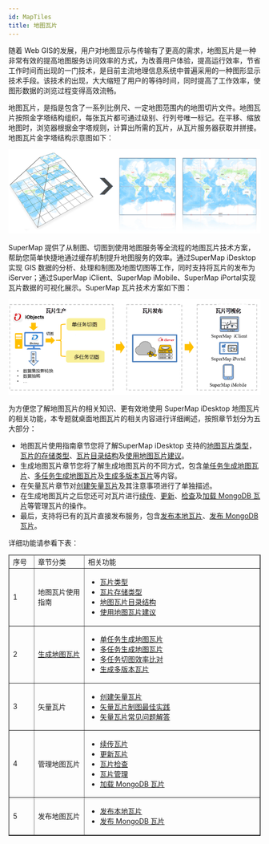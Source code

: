 ```yaml
---
id: MapTiles
title: 地图瓦片
---
```

随着 Web
GIS的发展，用户对地图显示与传输有了更高的需求，地图瓦片是一种非常有效的提高地图服务访问效率的方式，为改善用户体验，提高运行效率，节省工作时间而出现的一门技术，是目前主流地理信息系统中普遍采用的一种图形显示技术手段。该技术的出现，大大缩短了用户的等待时间，同时提高了工作效率，使图形数据的浏览过程变得高效流畅。

地图瓦片，是指是包含了一系列比例尺、一定地图范围内的地图切片文件。地图瓦片按照金字塔结构组织，每张瓦片都可通过级别、行列号唯一标记。在平移、缩放地图时，浏览器根据金字塔规则，计算出所需的瓦片，从瓦片服务器获取并拼接。地图瓦片金字塔结构示意图如下：

![](img/MapTilesPyramid.png)    
  
SuperMap 提供了从制图、切图到使用地图服务等全流程的地图瓦片技术方案，帮助您简单快捷地通过缓存机制提升地图服务的效率。通过SuperMap iDesktop 实现 GIS 数据的分析、处理和制图及地图切图等工作，同时支持将瓦片的发布为iServer；通过SuperMap iClient、SuperMap iMobile、SuperMap iPortal实现瓦片数据的可视化展示。SuperMap 瓦片技术方案如下图：

![](img/supermaptile.png)   
  
为方便您了解地图瓦片的相关知识、更有效地使用 SuperMap iDesktop 地图瓦片的相关功能，本专题就桌面地图瓦片的相关内容进行详细阐述，按照章节划分为五大部分：

* 地图瓦片使用指南章节您将了解SuperMap iDesktop 支持的[地图瓦片类型](TilesType)，[瓦片的存储类型](MapCacheType)、[瓦片目录结构](MapCacheFolder)及[使用地图瓦片建议](AdviceAboutMapCache)。
* 生成地图瓦片章节您将了解生成地图瓦片的不同方式，包含[单任务生成地图瓦片](MapTilesSingle)、[多任务生成地图瓦片](MultiTaskStep)及[生成多版本瓦片](MultiversionTile)等内容。
* 在矢量瓦片章节对[创建矢量瓦片](VectorTiles)及其注意事项进行了单独描述。
* 在生成地图瓦片之后您还可对瓦片进行[续传](RecoverTiles)、[更新](UpdateTiles)、[检查](CheckTlies)及[加载 MongoDB 瓦片](AddMongoDBTiles)等管理瓦片的操作。
* 最后，支持将已有的瓦片直接发布服务，包含[发布本地瓦片](PublishTiles)、[发布 MongoDB 瓦片](PublishMongoDBTile)。

详细功能请参看下表：
<table border="1" cellspacing="0" width="50%">
<thead>
<tr width="100%">
<td width="10%">序号</td>	
<td width="20%">章节分类</td>
<td width="70%">相关功能</td>
</tr>
</thead>
<tr>
<td>1</td>
<td>地图瓦片使用指南</td>
<td><ul>
	<li><a href="TilesType">瓦片类型</a></li>
	<li><a href="MapCacheType">瓦片存储类型</a></li>
	<li><a href="MapCacheFolder">地图瓦片目录结构</a></li>
	<li><a href="AdviceAboutMapCache">使用地图瓦片建议</a></li>
</ul></td>
</tr>
<tr>
<td>2</td>
<td><a href="MapTileMode">生成地图瓦片</a></td>
<td><ul>
	<li><a href="MapTilesSingle">单任务生成地图瓦片</a></li>
	<li><a href="MultiTaskStep">多任务生成地图瓦片</a></li>
	<li><a href="MultiTaskSuggest">多任务切图效率比对</a></li>
	<li><a href="MultiversionTile">生成多版本瓦片</a></li>
</ul></td>
</tr>
<tr>
<td>3</td>
<td>矢量瓦片</td>
<td>
	<ul>
		<li><a href="VectorTiles">创建矢量瓦片</a></li>
		<li><a href="VectorTilesNotice">矢量瓦片制图最佳实践</a></li>
		<li><a href="MultiversionTile">矢量瓦片常见问题解答</a></li>
	</ul>	
</td>
</tr>
<tr>
<td>4</td>
<td>管理地图瓦片</td>
<td>
	<ul>
		<li><a href="RecoverTiles">续传瓦片</a></li>
		<li><a href="UpdateTiles">更新瓦片</a></li>
		<li><a href="CheckTlies">瓦片检查</a></li>
		<li><a href="MongoDBTilesManger">瓦片管理</a></li>
		<li><a href="AddMongoDBTiles">加载 MongoDB 瓦片</a></li>
	</ul>
</td>
</tr>
<tr>
<td>5</td>
<td>发布地图瓦片</td>
<td>
	<ul>
		<li><a href="PublishTiles">发布本地瓦片</a></li>
		<li><a href="PublishMongoDBTile">发布 MongoDB 瓦片</a></li>
	</ul>
</td>
</tr>
</table>